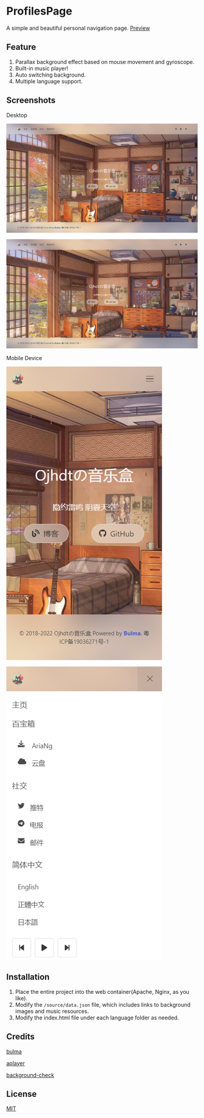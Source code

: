 # ProfilesPage
 A simple and beautiful personal navigation page.
 [Preview](https://ojhdt.com/)

 ## Feature
 1. Parallax background effect based on mouse movement and gyroscope.
 2. Built-in music player!
 3. Auto switching background.
 4. Multiple language support.

 ## Screenshots

 Desktop
 
 ![D-1](screenshots/D-1.png)

 ![D-2](screenshots/D-1.png)

 Mobile Device

 ![M-1](screenshots/M-1.png)
 
 ![M-2](screenshots/M-2.png)


 ## Installation
 1. Place the entire project into the web container(Apache, Nginx, as you like).
 2. Modify the `/source/data.json` file, which includes links to background images and music resources.
 3. Modify the index.html file under each language folder as needed.

 ## Credits
 [bulma](https://github.com/jgthms/bulma)

 [aplayer](https://github.com/DIYgod/APlayer)

 [background-check](https://github.com/kennethcachia/background-check)

 ## License
[MIT](https://github.com/ojhdt/ProfilesPage/blob/main/LICENSE)